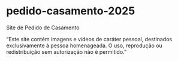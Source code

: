 # pedido-casamento-2025
Site de Pedido de Casamento

“Este site contém imagens e vídeos de caráter pessoal, destinados exclusivamente à pessoa homenageada. O uso, reprodução ou redistribuição sem autorização não é permitido.”